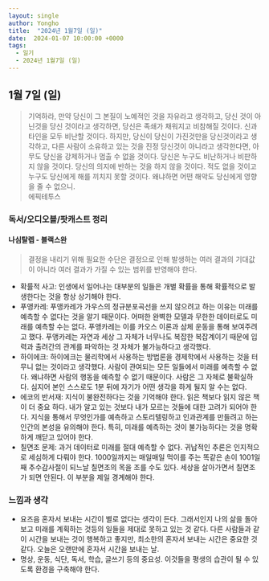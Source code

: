 ```yaml
---
layout: single
author: Yongho
title:  "2024년 1월7일 (일)"
date:  2024-01-07 10:00:00 +0000
tags:
  - 일기
  - 2024년 1월7일 (일)
---
```


## 1월 7일 (일)
> 기억하라, 만약 당신이 그 본질이 노예적인 것을 자유라고 생각하고, 당신 것이 아닌것을 당신 것이라고 생각하면, 당신은 족쇄가 채워지고 비참해질 것이다. 신과 타인을 모두 비난할 것이다. 하지만, 당신이 당신이 가진것만을 당신것이라고 생각하고, 다른 사람이 소유하고 있는 것을 진정 당신것이 아니라고 생각한다면, 아무도 당신을 강제하거나 멈출 수 없을 것이다. 당신은 누구도 비난하거나 비판하지 않을 것이다. 당신의 의지에 반하는 것을 하지 않을 것이다. 적도 없을 것이고 누구도 당신에게 해를 끼치지 못할 것이다. 왜냐하면 어떤 해악도 당신에게 영향을 줄 수 없으니.  
> 에픽테투스

### 독서/오디오블/팟캐스트 정리
#### 나심탈렙 - 블랙스완
> 결정을 내리기 위해 필요한 수단은 결정으로 인해 발생하는 여러 결과의 기대값이 아니라 여러 결과가 가질 수 있는 범위를 반영해야 한다.  
- 확률적 사고: 인생에서 일어나는 대부분의 일들은 개별 확률을 통해 확률적으로 발생한다는 것을 항상 상기해야 한다.
- 푸앵카레: 푸앵카레가 가우스의 정규분포곡선을 쓰지 않으려고 하는 이유는 미래를 예측할 수 없다는 것을 알기 때문이다. 어떠한 완벽한 모델과 무한한 데이터로도 미래를 예측할 수는 없다. 푸앵카레는 이를 카오스 이론과 삼체 운동을 통해 보여주려고 했다. 푸앵카레는 자연과 세상 그 자체가 너무나도 복잡한 복잡계이기 때문에 입력과 출려간의 관계를 파악하는 것 자체가 불가능하다고 생각했다. 
- 하이에크: 하이에크는 물리학에서 사용하는 방법론을 경제학에서 사용하는 것을 터무니 없는 것이라고 생각했다. 사람이 관여되는 모든 일들에서 미래를 예측할 수 없다. 왜냐하면 사람의 행동을 예측할 수 없기 때문이다. 사람은 그 자체로 불확실하다. 심지어 본인 스스로도 1분 뒤에 자기가 어떤 생각을 하게 될지 알 수는 없다. 
- 에코의 반서재: 지식이 불완전하다는 것을 기억해야 한다. 읽은 책보다 읽지 않은 책이 더 중요 하다. 내가 알고 있는 것보다 내가 모르는 것들에 대한 고려가 되어야 한다. 지식을 통해서 무엇인가를 예측하고 스토리텔링하고 인과관계를 만들려고 하는 인간의 본성을 유의해야 한다. 특히, 미래를 예측하는 것이 불가능하다는 것을 명확하게 깨닫고 있어야 한다. 
- 칠면조 문제: 과거 데이터로 미래를 절대 예측할 수 없다. 귀납적인 추론은 인지적으로 세심하게 다뤄야 한다. 1000일까지는 매일매일 먹이를 주는 똑같은 손이 1001일째 추수감사절이 되느날 칠면조의 목을 조를 수도 있다. 세상을 살아가면서 칠면조가 되면 안된다. 이 부분을 제일 경계해야 한다.  


### 느낌과 생각
- 요즈음 혼자서 보내는 시간이 별로 없다는 생각이 든다. 그래서인지 나의 삶을 돌아보고 미래를 계획하는 것등의 일들을 제대로 못하고 있는 것 같다. 다른 사람들과 같이 시간을 보내는 것이 행복하고 좋지만, 최소한의 혼자서 보내는 시간은 중요한 것 같다. 오늘은 오랜만에 혼자서 시간을 보내는 날. 
- 명상, 운동, 식단, 독서, 학습, 글쓰기 등의 중요성. 이것들을 평생의 습관이 될 수 있도록 환경을 구축해야 한다. 
